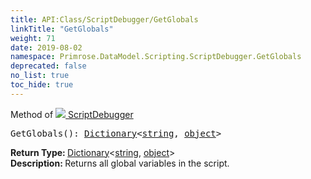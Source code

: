 ```yaml
---
title: API:Class/ScriptDebugger/GetGlobals
linkTitle: "GetGlobals"
weight: 71
date: 2019-08-02
namespace: Primrose.DataModel.Scripting.ScriptDebugger.GetGlobals
deprecated: false
no_list: true
toc_hide: true
---
```

Method of <a href="/docs/api-reference/Class/ScriptDebugger"><img src="/icons/silk/script_module.png"/>&nbsp;ScriptDebugger</a>
<pre class="method-declaration">
GetGlobals(): <a class="type" href="/docs/api-reference/System/Dictionary">Dictionary</a><<a class="type" href="/docs/api-reference/System/string">string</a>, <a class="type" href="/docs/api-reference/System/object">object</a>></pre>
<b>Return Type: </b>
<a class="type" href="/docs/api-reference/System/Dictionary">Dictionary</a><<a class="type" href="/docs/api-reference/System/string">string</a>, <a class="type" href="/docs/api-reference/System/object">object</a>>
<br/>
<b>Description: </b>
Returns all global variables in the script.

